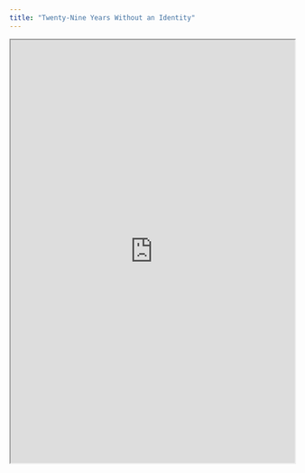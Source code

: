 ```yaml
---
title: "Twenty-Nine Years Without an Identity"
---
```



<iframe height="750" width="100%" src="https://ewelton.github.io/ktest/wiki.html#Twenty-Nine%20Years%20Without%20an%20Identity"></iframe>

